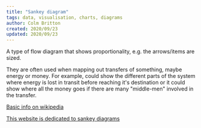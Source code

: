 ```yaml
---
title: "Sankey diagram"
tags: data, visualisation, charts, diagrams
author: Colm Britton
created: 2020/09/23
updated: 2020/09/23
---
```


A type of flow diagram that shows proportionality, e.g. the arrows/items are sized.

They are often used when mapping out transfers of something, maybe energy or money. For example, could show the different parts of the system where energy is lost in transit before reaching it's destination or it could show where all the money goes if there are many "middle-men" involved in the transfer.

[Basic info on wikipedia](https://en.wikipedia.org/wiki/Sankey_diagram)

[This website is dedicated to sankey diagrams](http://www.sankey-diagrams.com/new-york-zero-waste-scenario-2030/)
